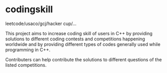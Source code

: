 codingskill
===========

leetcode/usaco/gcj/hacker cup/...

This project aims to increase coding skill of users in C++ by providing solutions to different coding contests and competitions
happening worldwide and by providing different types of codes generally used while programming in C++.

Contributers can help contribute the solutions to different questions of the listed competitions.
